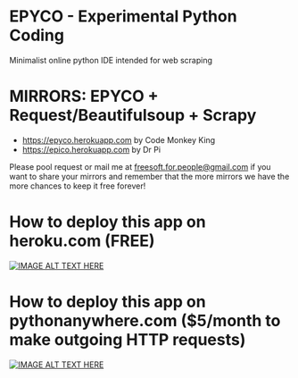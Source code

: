# EPYCO - Experimental Python Coding
Minimalist online python IDE intended for web scraping

# MIRRORS: EPYCO + Request/Beautifulsoup + Scrapy
  - https://epyco.herokuapp.com by Code Monkey King
  - https://epico.herokuapp.com by Dr Pi

Please pool request or mail me at freesoft.for.people@gmail.com if you want to share your mirrors and remember that the more mirrors we have the more chances to keep it free forever!

# How to deploy this app on heroku.com (FREE)
[![IMAGE ALT TEXT HERE](https://img.youtube.com/vi/ERmGWQ-j-2Y/0.jpg)](https://youtu.be/ERmGWQ-j-2Y?t=660)

# How to deploy this app on pythonanywhere.com ($5/month to make outgoing HTTP requests)
[![IMAGE ALT TEXT HERE](https://img.youtube.com/vi/dGpc6yBe6iE/0.jpg)](https://www.youtube.com/watch?v=dGpc6yBe6iE)
